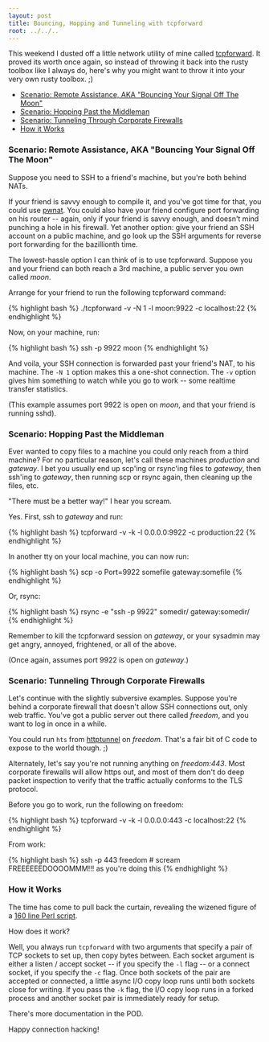 ```yaml
---
layout: post
title: Bouncing, Hopping and Tunneling with tcpforward
root: ../../..
---
```


This weekend I dusted off a little network utility of mine called [tcpforward](https://github.com/acg/tcpforward). It proved its worth once again, so instead of throwing it back into the rusty toolbox like I always do, here's why you might want to throw it into your very own rusty toolbox. ;)

<ul class="toc">
  <li><a href="#bouncing">Scenario: Remote Assistance, AKA "Bouncing Your Signal Off The Moon"</a></li>
  <li><a href="#hopping">Scenario: Hopping Past the Middleman</a></li>
  <li><a href="#tunneling">Scenario: Tunneling Through Corporate Firewalls </a></li>
  <li><a href="#how-it-works">How it Works</a></li>
</ul>

<span id="bouncing"></span> 
### Scenario: Remote Assistance, AKA "Bouncing Your Signal Off The Moon" ###

Suppose you need to SSH to a friend's machine, but you're both behind NATs.

If your friend is savvy enough to compile it, and you've got time for that, you could use [pwnat](http://samy.pl/pwnat/). You could also have your friend configure port forwarding on his router -- again, only if your friend is savvy enough, and doesn't mind punching a hole in his firewall. Yet another option: give your friend an SSH account on a public machine, and go look up the SSH arguments for reverse port forwarding for the bazillionth time.

The lowest-hassle option I can think of is to use tcpforward. Suppose you and your friend can both reach a 3rd machine, a public server you own called *moon*.

Arrange for your friend to run the following tcpforward command:

{% highlight bash %}
./tcpforward -v -N 1 -l moon:9922 -c localhost:22
{% endhighlight %}

Now, on your machine, run:

{% highlight bash %}
ssh -p 9922 moon
{% endhighlight %}

And voila, your SSH connection is forwarded past your friend's NAT, to his machine. The <code>-N 1</code> option makes this a one-shot connection. The <code>-v</code> option gives him something to watch while you go to work -- some realtime transfer statistics.

(This example assumes port 9922 is open on *moon*, and that your friend is running sshd).

<span id="hopping"></span> 
### Scenario: Hopping Past the Middleman ###

Ever wanted to copy files to a machine you could only reach from a third machine? For no particular reason, let's call these machines *production* and *gateway*. I bet you usually end up scp'ing or rsync'ing files to *gateway*, then ssh'ing to *gateway*, then running scp or rsync again, then cleaning up the files, etc.

"There must be a better way!" I hear you scream.

Yes. First, ssh to *gateway* and run:

{% highlight bash %}
tcpforward -v -k -l 0.0.0.0:9922 -c production:22
{% endhighlight %}

In another tty on your local machine, you can now run:

{% highlight bash %}
scp -o Port=9922 somefile gateway:somefile
{% endhighlight %}

Or, rsync:

{% highlight bash %}
rsync -e "ssh -p 9922" somedir/ gateway:somedir/
{% endhighlight %}

Remember to kill the tcpforward session on *gateway*, or your sysadmin may get angry, annoyed, frightened, or all of the above.

(Once again, assumes port 9922 is open on *gateway*.)

<span id="tunneling"></span> 
### Scenario: Tunneling Through Corporate Firewalls ###

Let's continue with the slightly subversive examples. Suppose you're behind a corporate firewall that doesn't allow SSH connections out, only web traffic. You've got a public server out there called *freedom*, and you want to log in once in a while.

You could run `hts` from [httptunnel](http://www.nocrew.org/software/httptunnel.html) on *freedom*. That's a fair bit of C code to expose to the world though. ;)

Alternately, let's say you're not running anything on *freedom:443*. Most corporate firewalls will allow https out, and most of them don't do deep packet inspection to verify that the traffic actually conforms to the TLS protocol.

Before you go to work, run the following on freedom:

{% highlight bash %}
tcpforward -v -k -l 0.0.0.0:443 -c localhost:22
{% endhighlight %}

From work:

{% highlight bash %}
ssh -p 443 freedom  # scream FREEEEEEDOOOOMMM!!! as you're doing this
{% endhighlight %}

<span id="how-it-works"></span> 
### How it Works ###

The time has come to pull back the curtain, revealing the wizened figure of a [160 line Perl script](https://github.com/acg/tcpforward/blob/master/tcpforward).

How does it work?

Well, you always run `tcpforward` with two arguments that specify a pair of TCP sockets to set up, then copy bytes between. Each socket argument is either a listen / accept socket -- if you specify the `-l` flag -- or a connect socket, if you specify the `-c` flag. Once both sockets of the pair are accepted or connected, a little async I/O copy loop runs until both sockets close for writing. If you pass the `-k` flag, the I/O copy loop runs in a forked process and another socket pair is immediately ready for setup.

There's more documentation in the POD.

Happy connection hacking!

